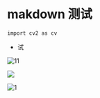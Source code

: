 # makdown 测试
```
import cv2 as cv
```

  * 试

![11](/home/nvidia/Pictures/ACIV-JanBundle-Wallpaper-1920x1080-Sailing-FINAL-2.jpg)

![](rostopic_list.png)

![1](/home/nvidia/Pictures/1.jpg)
